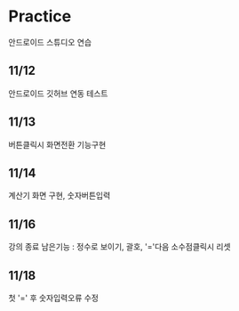 # Practice
안드로이드 스튜디오 연습

## 11/12
안드로이드 깃허브 연동 테스트

## 11/13
버튼클릭시 화면전환 기능구현

## 11/14
계산기 화면 구현, 숫자버튼입력

## 11/16
강의 종료 남은기능 : 정수로 보이기, 괄호, '='다음 소수점클릭시 리셋

## 11/18
첫 '=' 후 숫자입력오류 수정

